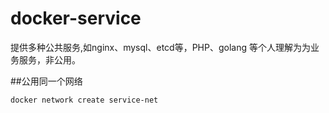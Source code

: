 # docker-service

提供多种公共服务,如nginx、mysql、etcd等，PHP、golang 等个人理解为为业务服务，非公用。


##公用同一个网络
```shell
docker network create service-net
```